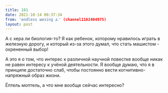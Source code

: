 ```yaml
---
title: 101
date: 2021-10-14 00:37:34
from: 'endless шизing ⍼' (channel1162404975)
layout: post
---
```


А с хера ли биология-то? Я как ребенок, которому нравилось играть в железную дорогу, и который из-за этого думал, что стать машистом - охрененный выбор!

А это я о том, что интерес к различной научной повестке вообще никак не равен интересу к учёной деятельности. Я вообще думаю, что я в принципе достаточно слаб, чтобы постоянно вести когнитивно-напряжный образ жизни.

Ёптель моптель, а что мне вообще сейчас интересно?
